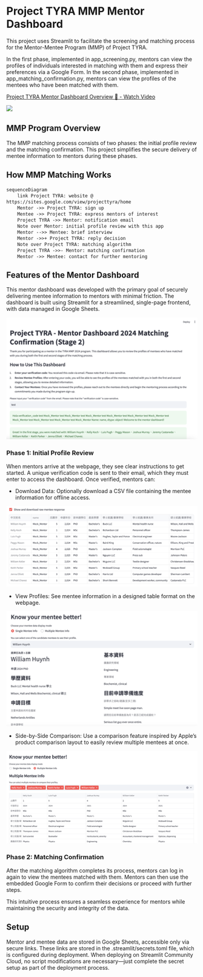 # Project TYRA MMP Mentor Dashboard

This project uses Streamlit to facilitate the screening and matching process for the Mentor-Mentee Program (MMP) of Project TYRA.

In the first phase, implemented in app_screening.py, mentors can view the profiles of individuals interested in matching with them and express their preferences via a Google Form. In the second phase, implemented in app_matching_confirmation.py, mentors can view the profiles of the mentees who have been matched with them.

<div>
    <a href="https://www.loom.com/share/086b4b11ba1542a58984ac8e408e4d2f">
      <p>Project TYRA Mentor Dashboard Overview 🚀 - Watch Video</p>
    </a>
    <a href="https://www.loom.com/share/086b4b11ba1542a58984ac8e408e4d2f">
      <img style="max-width:300px;" src="https://cdn.loom.com/sessions/thumbnails/086b4b11ba1542a58984ac8e408e4d2f-aba1bdfa54ea4fef-full-play.gif">
    </a>
</div>

## MMP Program Overview

The MMP matching process consists of two phases: the initial profile review and the matching confirmation. This project simplifies the secure delivery of mentee information to mentors during these phases.

## How MMP Matching Works

```mermaid
sequenceDiagram
	link Project TYRA: website @ https://sites.google.com/view/projecttyra/home
	Mentor ->> Project TYRA: sign up
    Mentee ->> Project TYRA: express mentors of interest
    Project TYRA ->> Mentor: notification email
    Note over Mentor: initial profile review with this app
    Mentor -->> Mentee: brief interview
    Mentor ->>+ Project TYRA: reply decision
    Note over Project TYRA: matching algorithm
    Project TYRA ->>- Mentor: matching confirmation
    Mentor ->> Mentee: contact for further mentoring
```
## Features of the Mentor Dashboard

This mentor dashboard was developed with the primary goal of securely delivering mentee information to mentors with minimal friction. The dashboard is built using Streamlit for a streamlined, single-page frontend, with data managed in Google Sheets.

![](images/welcoming.png)

### Phase 1: Initial Profile Review

When mentors arrive at the webpage, they see clear instructions to get started. A unique verification code is sent to their email, which they must enter to access the dashboard. Once verified, mentors can:

* Download Data: Optionally download a CSV file containing the mentee information for offline access.

![](images/download_csv.png)

* View Profiles: See mentee information in a designed table format on the webpage.

![](images/single_view.png)

* Side-by-Side Comparison: Use a comparison feature inspired by Apple’s product comparison layout to easily review multiple mentees at once.

![](images/compare_view.png)

### Phase 2: Matching Confirmation

After the matching algorithm completes its process, mentors can log in again to view the mentees matched with them. Mentors can then use the embedded Google Form to confirm their decisions or proceed with further steps.

This intuitive process ensures a seamless experience for mentors while maintaining the security and integrity of the data.

## Setup

Mentor and mentee data are stored in Google Sheets, accessible only via secure links. These links are stored in the .streamlit/secrets.toml file, which is configured during deployment. When deploying on Streamlit Community Cloud, no script modifications are necessary—just complete the secret setup as part of the deployment process.
